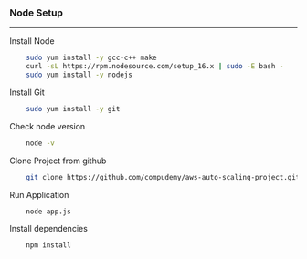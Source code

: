 ### Node Setup

---------------------------

Install Node

```bash
    sudo yum install -y gcc-c++ make
    curl -sL https://rpm.nodesource.com/setup_16.x | sudo -E bash -
    sudo yum install -y nodejs
```

Install Git

```bash
    sudo yum install -y git
```

Check node version

```bash
    node -v
```

Clone Project from github

```bash
    git clone https://github.com/compudemy/aws-auto-scaling-project.git
```

Run Application

```bash
    node app.js
```

Install dependencies

```bash
    npm install
```